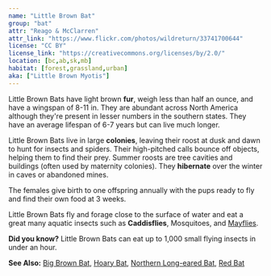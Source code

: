 ```yaml
---
name: "Little Brown Bat"
group: "bat"
attr: "Reago & McClarren"
attr_link: "https://www.flickr.com/photos/wildreturn/33741700644"
license: "CC BY"
license_link: "https://creativecommons.org/licenses/by/2.0/"
location: [bc,ab,sk,mb]
habitat: [forest,grassland,urban]
aka: ["Little Brown Myotis"]
---
```

Little Brown Bats have light brown **fur**, weigh less than half an ounce, and have a wingspan of 8-11 in. They are abundant across North America although they're present in lesser numbers in the southern states. They have an average lifespan of 6-7 years but can live much longer. 

Little Brown Bats live in large **colonies**, leaving their roost at dusk and dawn to hunt for insects and spiders. Their high-pitched calls bounce off objects, helping them to find their prey. Summer roosts are tree cavities and buildings (often used by maternity colonies). They **hibernate** over the winter in caves or abandoned mines.

The females give birth to one offspring annually with the pups ready to fly and find their own food at 3 weeks.

Little Brown Bats fly and forage close to the surface of water and eat a great many aquatic insects such as **Caddisflies**, Mosquitoes, and [Mayflies](/insects/mayfly/).

**Did you know?** Little Brown Bats can eat up to 1,000 small flying insects in under an hour.

<!-- generated, do not edit -->
**See Also:**
[Big Brown Bat](/animals/bigbbat/),
[Hoary Bat](/animals/hoarybat/),
[Northern Long-eared Bat](/animals/norlebat/),
[Red Bat](/animals/redbat/)
